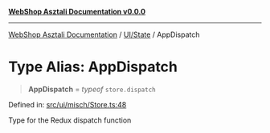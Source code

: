 [**WebShop Asztali Documentation v0.0.0**](../../../README.md)

***

[WebShop Asztali Documentation](../../../modules.md) / [UI/State](../README.md) / AppDispatch

# Type Alias: AppDispatch

> **AppDispatch** = *typeof* `store.dispatch`

Defined in: [src/ui/misch/Store.ts:48](https://github.com/yourusername/webshop_asztali/blob/db527a672c3f1c86910ae6dbab32f3919e7d7093/src/ui/misch/Store.ts#L48)

Type for the Redux dispatch function
